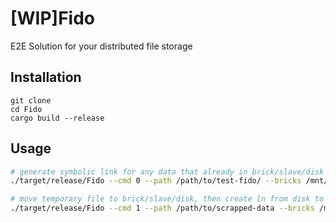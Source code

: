 # [WIP]Fido
E2E Solution for your distributed file storage

## Installation

```
git clone 
cd Fido
cargo build --release
```

## Usage

```bash
# generate symbolic link for any data that already in brick/slave/disk
./target/release/Fido --cmd 0 --path /path/to/test-fido/ --bricks /mnt/disks/disk-1

# move temporary file to brick/slave/disk, then create ln from disk to temporary location
./target/release/Fido --cmd 1 --path /path/to/scrapped-data --bricks /mnt/disks/
```